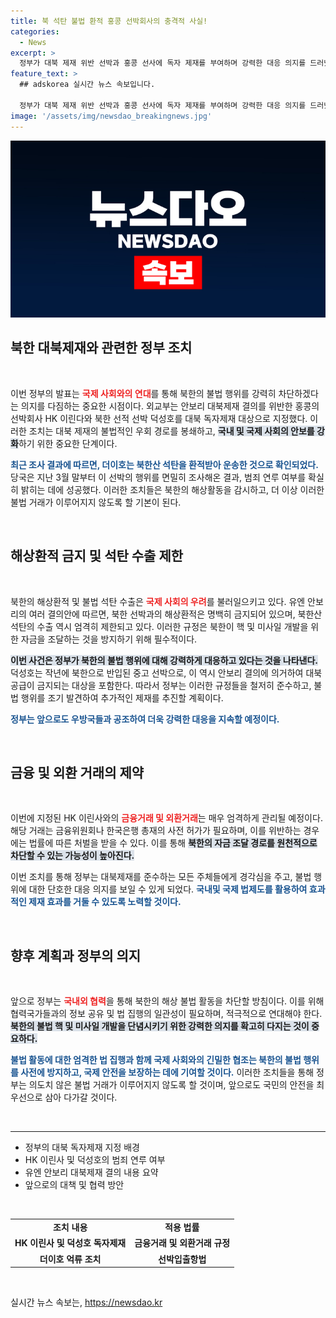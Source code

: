```yaml
---
title: 북 석탄 불법 환적 홍콩 선박회사의 충격적 사실!
categories:
  - News
excerpt: >
  정부가 대북 제재 위반 선박과 홍콩 선사에 독자 제재를 부여하며 강력한 대응 의지를 드러냈다. 북한의 해상 불법 활동 차단을 위한 조치로, 국제사회와의 긴밀한 협력도 약속했다.
feature_text: >
  ## adskorea 실시간 뉴스 속보입니다.

  정부가 대북 제재 위반 선박과 홍콩 선사에 독자 제재를 부여하며 강력한 대응 의지를 드러냈다. 북한의 해상 불법 활동 차단을 위한 조치로, 국제사회와의 긴밀한 협력도 약속했다.
image: '/assets/img/newsdao_breakingnews.jpg'
---
```


<p><img src="/assets/img/newsdao_breakingnews.jpg" alt="adskorea 속보" /></p>

<h2 data-ke-size="size26">북한 대북제재와 관련한 정부 조치</h2>

<p data-ke-size="size16">&nbsp;</p>

<p>이번 정부의 발표는 <b><span style="color: #ee2323;">국제 사회와의 연대</span></b>를 통해 북한의 불법 행위를 강력히 차단하겠다는 의지를 다짐하는 중요한 시점이다. 외교부는 안보리 대북제재 결의를 위반한 홍콩의 선박회사 HK 이린다와 북한 선적 선박 덕성호를 대북 독자제재 대상으로 지정했다. 이러한 조치는 대북 제재의 불법적인 우회 경로를 봉쇄하고, <b><span style="background-color: #21538527;">국내 및 국제 사회의 안보를 강화</span></b>하기 위한 중요한 단계이다. </p>

<p><b><span style="color: #1a5490;">최근 조사 결과에 따르면, 더이호는 북한산 석탄을 환적받아 운송한 것으로 확인되었다.</span></b> 당국은 지난 3월 말부터 이 선박의 행위를 면밀히 조사해온 결과, 범죄 연루 여부를 확실히 밝히는 데에 성공했다. 이러한 조치들은 북한의 해상활동을 감시하고, 더 이상 이러한 불법 거래가 이루어지지 않도록 할 기본이 된다.</p>

<p data-ke-size="size16">&nbsp;</p>

<h2 data-ke-size="size26">해상환적 금지 및 석탄 수출 제한</h2>

<p data-ke-size="size16">&nbsp;</p>

<p>북한의 해상환적 및 불법 석탄 수출은 <b><span style="color: #ee2323;">국제 사회의 우려</span></b>를 불러일으키고 있다. 유엔 안보리의 여러 결의안에 따르면, 북한 선박과의 해상환적은 명백히 금지되어 있으며, 북한산 석탄의 수출 역시 엄격히 제한되고 있다. 이러한 규정은 북한이 핵 및 미사일 개발을 위한 자금을 조달하는 것을 방지하기 위해 필수적이다. </p>

<p><b><span style="background-color: #21538527;">이번 사건은 정부가 북한의 불법 행위에 대해 강력하게 대응하고 있다는 것을 나타낸다.</span></b> 덕성호는 작년에 북한으로 반입된 중고 선박으로, 이 역시 안보리 결의에 의거하여 대북 공급이 금지되는 대상을 포함한다. 따라서 정부는 이러한 규정들을 철저히 준수하고, 불법 행위를 조기 발견하여 추가적인 제재를 추진할 계획이다.</p>

<p><b><span style="color: #1a5490;">정부는 앞으로도 우방국들과 공조하여 더욱 강력한 대응을 지속할 예정이다.</span></b></p>

<p data-ke-size="size16">&nbsp;</p>

<h2 data-ke-size="size26">금융 및 외환 거래의 제약</h2>

<p data-ke-size="size16">&nbsp;</p>

<p>이번에 지정된 HK 이린사와의 <b><span style="color: #ee2323;">금융거래 및 외환거래</span></b>는 매우 엄격하게 관리될 예정이다. 해당 거래는 금융위원회나 한국은행 총재의 사전 허가가 필요하며, 이를 위반하는 경우에는 법률에 따른 처벌을 받을 수 있다. 이를 통해 <b><span style="background-color: #21538527;">북한의 자금 조달 경로를 원천적으로 차단할 수 있는 가능성이 높아진다.</span></b></p>

<p>이번 조치를 통해 정부는 대북제재를 준수하는 모든 주체들에게 경각심을 주고, 불법 행위에 대한 단호한 대응 의지를 보일 수 있게 되었다. <b><span style="color: #1a5490;">국내및 국제 법제도를 활용하여 효과적인 제재 효과를 거둘 수 있도록 노력할 것이다.</span></b></p>

<p data-ke-size="size16">&nbsp;</p>

<h2 data-ke-size="size26">향후 계획과 정부의 의지</h2>

<p data-ke-size="size16">&nbsp;</p>

<p>앞으로 정부는 <b><span style="color: #ee2323;">국내외 협력</span></b>을 통해 북한의 해상 불법 활동을 차단할 방침이다. 이를 위해 협력국가들과의 정보 공유 및 법 집행의 일관성이 필요하며, 적극적으로 연대해야 한다. <b><span style="background-color: #21538527;">북한의 불법 핵 및 미사일 개발을 단념시키기 위한 강력한 의지를 확고히 다지는 것이 중요하다.</span></b></p>

<p><b><span style="color: #1a5490;">불법 활동에 대한 엄격한 법 집행과 함께 국제 사회와의 긴밀한 협조는 북한의 불법 행위를 사전에 방지하고, 국제 안전을 보장하는 데에 기여할 것이다.</span></b> 이러한 조치들을 통해 정부는 의도치 않은 불법 거래가 이루어지지 않도록 할 것이며, 앞으로도 국민의 안전을 최우선으로 삼아 다가갈 것이다.</p>

<p data-ke-size="size16">&nbsp;</p>

<hr>

<ul>
    <li>정부의 대북 독자제재 지정 배경</li>
    <li>HK 이린사 및 덕성호의 범죄 연루 여부</li>
    <li>유엔 안보리 대북제재 결의 내용 요약</li>
    <li>앞으로의 대책 및 협력 방안</li>
</ul>

<p data-ke-size="size16">&nbsp;</p>

<table>
    <tr>
        <td style="text-align: center; height: 17px;"><b>조치 내용</b></td>
        <td style="text-align: center; height: 17px;"><b>적용 법률</b></td>
    </tr>
    <tr>
        <td style="text-align: center; height: 17px;"><b>HK 이린사 및 덕성호 독자제재</b></td>
        <td style="text-align: center; height: 17px;"><b>금융거래 및 외환거래 규정</b></td>
    </tr>
    <tr>
        <td style="text-align: center; height: 17px;"><b>더이호 억류 조치</b></td>
        <td style="text-align: center; height: 17px;"><b>선박입출항법</b></td>
    </tr>
</table>

<p data-ke-size="size16">&nbsp;</p>
실시간 뉴스 속보는, <a href="https://newsdao.kr" rel="dofollow">https://newsdao.kr</a>


